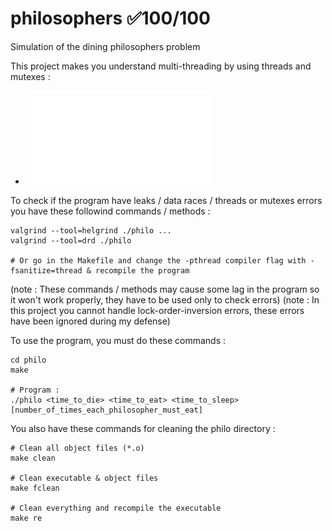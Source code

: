 # philosophers ✅100/100
Simulation of the dining philosophers problem

This project makes you understand multi-threading by using threads and mutexes :
- ![philosophers subject](en.philosophers.subject.pdf)

To check if the program have leaks / data races / threads or mutexes errors you have these followind commands / methods :
```shell
valgrind --tool=helgrind ./philo ...
valgrind --tool=drd ./philo

# Or go in the Makefile and change the -pthread compiler flag with -fsanitize=thread & recompile the program
```
(note : These commands / methods may cause some lag in the program so it won't work properly, they have to be used only to check errors)
(note : In this project you cannot handle lock-order-inversion errors, these errors have been ignored during my defense)

  To use the program, you must do these commands :
```shell
cd philo
make

# Program :
./philo <time_to_die> <time_to_eat> <time_to_sleep> [number_of_times_each_philosopher_must_eat]
```

You also have these commands for cleaning the philo directory :
```shell
# Clean all object files (*.o)
make clean

# Clean executable & object files
make fclean

# Clean everything and recompile the executable
make re
```

